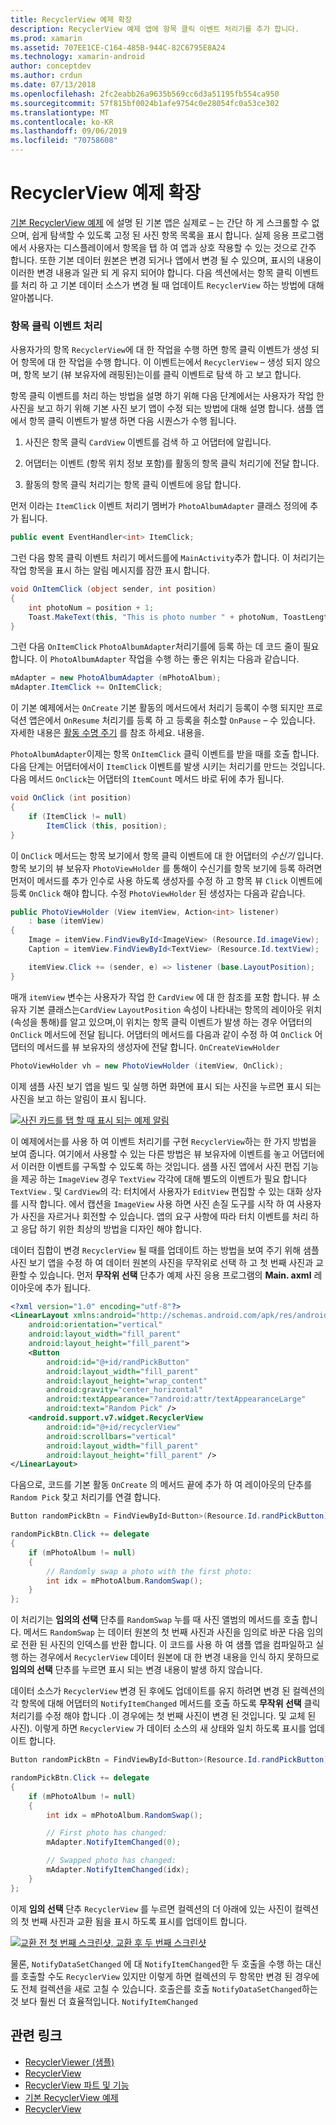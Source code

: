 ```yaml
---
title: RecyclerView 예제 확장
description: RecyclerView 예제 앱에 항목 클릭 이벤트 처리기를 추가 합니다.
ms.prod: xamarin
ms.assetid: 707EE1CE-C164-485B-944C-82C6795E8A24
ms.technology: xamarin-android
author: conceptdev
ms.author: crdun
ms.date: 07/13/2018
ms.openlocfilehash: 2fc2eabb26a9635b569cc6d3a51195fb554ca950
ms.sourcegitcommit: 57f815bf0024b1afe9754c0e28054fc0a53ce302
ms.translationtype: MT
ms.contentlocale: ko-KR
ms.lasthandoff: 09/06/2019
ms.locfileid: "70758608"
---
```

# <a name="extending-the-recyclerview-example"></a>RecyclerView 예제 확장

[기본 RecyclerView 예제](~/android/user-interface/layouts/recycler-view/recyclerview-example.md) 에 설명 된 기본 앱은 실제로 &ndash; 는 간단 하 게 스크롤할 수 없으며, 쉽게 탐색할 수 있도록 고정 된 사진 항목 목록을 표시 합니다. 실제 응용 프로그램에서 사용자는 디스플레이에서 항목을 탭 하 여 앱과 상호 작용할 수 있는 것으로 간주 합니다. 또한 기본 데이터 원본은 변경 되거나 앱에서 변경 될 수 있으며, 표시의 내용이 이러한 변경 내용과 일관 되 게 유지 되어야 합니다. 다음 섹션에서는 항목 클릭 이벤트를 처리 하 고 기본 데이터 소스가 변경 될 때 업데이트 `RecyclerView` 하는 방법에 대해 알아봅니다.

### <a name="handling-item-click-events"></a>항목 클릭 이벤트 처리

사용자가의 항목 `RecyclerView`에 대 한 작업을 수행 하면 항목 클릭 이벤트가 생성 되어 항목에 대 한 작업을 수행 합니다. 이 이벤트는에서 `RecyclerView` &ndash; 생성 되지 않으며, 항목 보기 (뷰 보유자에 래핑된)는이를 클릭 이벤트로 탐색 하 고 보고 합니다.

항목 클릭 이벤트를 처리 하는 방법을 설명 하기 위해 다음 단계에서는 사용자가 작업 한 사진을 보고 하기 위해 기본 사진 보기 앱이 수정 되는 방법에 대해 설명 합니다. 샘플 앱에서 항목 클릭 이벤트가 발생 하면 다음 시퀀스가 수행 됩니다.

1. 사진은 항목 클릭 `CardView` 이벤트를 검색 하 고 어댑터에 알립니다.

2. 어댑터는 이벤트 (항목 위치 정보 포함)를 활동의 항목 클릭 처리기에 전달 합니다.

3. 활동의 항목 클릭 처리기는 항목 클릭 이벤트에 응답 합니다.

먼저 이라는 `ItemClick` 이벤트 처리기 멤버가 `PhotoAlbumAdapter` 클래스 정의에 추가 됩니다.

```csharp
public event EventHandler<int> ItemClick;
```

그런 다음 항목 클릭 이벤트 처리기 메서드를에 `MainActivity`추가 합니다.
이 처리기는 작업 항목을 표시 하는 알림 메시지를 잠깐 표시 합니다.

```csharp
void OnItemClick (object sender, int position)
{
    int photoNum = position + 1;
    Toast.MakeText(this, "This is photo number " + photoNum, ToastLength.Short).Show();
}

```

그런 다음 `OnItemClick` `PhotoAlbumAdapter`처리기를에 등록 하는 데 코드 줄이 필요 합니다. 이 `PhotoAlbumAdapter` 작업을 수행 하는 좋은 위치는 다음과 같습니다. 

```csharp
mAdapter = new PhotoAlbumAdapter (mPhotoAlbum);
mAdapter.ItemClick += OnItemClick;

```

이 기본 예제에서는 `OnCreate` 기본 활동의 메서드에서 처리기 등록이 수행 되지만 프로덕션 앱은에서 `OnResume` 처리기를 등록 하 고 등록을 취소할 `OnPause` &ndash; 수 있습니다. 자세한 내용은 [활동 수명 주기](~/android/app-fundamentals/activity-lifecycle/index.md) 를 참조 하세요. 내용을.

`PhotoAlbumAdapter`이제는 항목 `OnItemClick` 클릭 이벤트를 받을 때를 호출 합니다. 다음 단계는 어댑터에서이 `ItemClick` 이벤트를 발생 시키는 처리기를 만드는 것입니다. 다음 메서드 `OnClick`는 어댑터의 `ItemCount` 메서드 바로 뒤에 추가 됩니다.

```csharp
void OnClick (int position)
{
    if (ItemClick != null)
        ItemClick (this, position);
}
```

이 `OnClick` 메서드는 항목 보기에서 항목 클릭 이벤트에 대 한 어댑터의 *수신기* 입니다. 항목 보기의 뷰 보유자 `PhotoViewHolder` 를 통해이 수신기를 항목 보기에 등록 하려면 먼저이 메서드를 추가 인수로 사용 하도록 생성자를 수정 하 고 항목 뷰 `Click` 이벤트에 등록 `OnClick` 해야 합니다.
수정 `PhotoViewHolder` 된 생성자는 다음과 같습니다.

```csharp
public PhotoViewHolder (View itemView, Action<int> listener)
    : base (itemView)
{
    Image = itemView.FindViewById<ImageView> (Resource.Id.imageView);
    Caption = itemView.FindViewById<TextView> (Resource.Id.textView);

    itemView.Click += (sender, e) => listener (base.LayoutPosition);
}

```

매개 `itemView` 변수는 사용자가 작업 한 `CardView` 에 대 한 참조를 포함 합니다. 뷰 소유자 기본 클래스는`CardView` `LayoutPosition` 속성이 나타내는 항목의 레이아웃 위치 (속성을 통해)를 알고 있으며,이 위치는 항목 클릭 이벤트가 발생 하는 경우 어댑터의 `OnClick` 메서드에 전달 됩니다. 어댑터의 메서드를 다음과 같이 수정 하 여 `OnClick` 어댑터의 메서드를 뷰 보유자의 생성자에 전달 합니다. `OnCreateViewHolder`

```csharp
PhotoViewHolder vh = new PhotoViewHolder (itemView, OnClick);
```

이제 샘플 사진 보기 앱을 빌드 및 실행 하면 화면에 표시 되는 사진을 누르면 표시 되는 사진을 보고 하는 알림이 표시 됩니다.

[![사진 카드를 탭 할 때 표시 되는 예제 알림](extending-the-example-images/01-photo-selected-sml.png)](extending-the-example-images/01-photo-selected.png#lightbox)

이 예제에서는를 사용 하 여 이벤트 처리기를 구현 `RecyclerView`하는 한 가지 방법을 보여 줍니다. 여기에서 사용할 수 있는 다른 방법은 뷰 보유자에 이벤트를 놓고 어댑터에서 이러한 이벤트를 구독할 수 있도록 하는 것입니다. 샘플 사진 앱에서 사진 편집 기능을 제공 하는 `ImageView` 경우 `TextView` 각각에 대해 별도의 이벤트가 필요 합니다 `TextView` . 및 `CardView`의 각: 터치에서 사용자가 `EditView` 편집할 수 있는 대화 상자를 시작 합니다. 에서 캡션을 `ImageView` 사용 하면 사진 손질 도구를 시작 하 여 사용자가 사진을 자르거나 회전할 수 있습니다. 앱의 요구 사항에 따라 터치 이벤트를 처리 하 고 응답 하기 위한 최상의 방법을 디자인 해야 합니다.

데이터 집합이 변경 `RecyclerView` 될 때를 업데이트 하는 방법을 보여 주기 위해 샘플 사진 보기 앱을 수정 하 여 데이터 원본의 사진을 무작위로 선택 하 고 첫 번째 사진과 교환할 수 있습니다. 먼저 **무작위 선택** 단추가 예제 사진 응용 프로그램의 **Main. axml** 레이아웃에 추가 됩니다.

```xml
<?xml version="1.0" encoding="utf-8"?>
<LinearLayout xmlns:android="http://schemas.android.com/apk/res/android"
    android:orientation="vertical"
    android:layout_width="fill_parent"
    android:layout_height="fill_parent">
    <Button
        android:id="@+id/randPickButton"
        android:layout_width="fill_parent"
        android:layout_height="wrap_content"
        android:gravity="center_horizontal"
        android:textAppearance="?android:attr/textAppearanceLarge"
        android:text="Random Pick" />
    <android.support.v7.widget.RecyclerView
        android:id="@+id/recyclerView"
        android:scrollbars="vertical"
        android:layout_width="fill_parent"
        android:layout_height="fill_parent" />
</LinearLayout>
```

다음으로, 코드를 기본 활동 `OnCreate` 의 메서드 끝에 추가 하 여 레이아웃의 단추를 `Random Pick` 찾고 처리기를 연결 합니다.

```csharp
Button randomPickBtn = FindViewById<Button>(Resource.Id.randPickButton);

randomPickBtn.Click += delegate
{
    if (mPhotoAlbum != null)
    {
        // Randomly swap a photo with the first photo:
        int idx = mPhotoAlbum.RandomSwap();
    }
};

```

이 처리기는 **임의의 선택** 단추를 `RandomSwap` 누를 때 사진 앨범의 메서드를 호출 합니다. 메서드 `RandomSwap` 는 데이터 원본의 첫 번째 사진과 사진을 임의로 바꾼 다음 임의로 전환 된 사진의 인덱스를 반환 합니다. 이 코드를 사용 하 여 샘플 앱을 컴파일하고 실행 하는 경우에서 `RecyclerView` 데이터 원본에 대 한 변경 내용을 인식 하지 못하므로 **임의의 선택** 단추를 누르면 표시 되는 변경 내용이 발생 하지 않습니다.

데이터 소스가 `RecyclerView` 변경 된 후에도 업데이트를 유지 하려면 변경 된 컬렉션의 각 항목에 대해 어댑터의 `NotifyItemChanged` 메서드를 호출 하도록 **무작위 선택** 클릭 처리기를 수정 해야 합니다 .이 경우에는 첫 번째 사진이 변경 된 것입니다. 및 교체 된 사진). 이렇게 하면 `RecyclerView` 가 데이터 소스의 새 상태와 일치 하도록 표시를 업데이트 합니다.

```csharp
Button randomPickBtn = FindViewById<Button>(Resource.Id.randPickButton);

randomPickBtn.Click += delegate
{
    if (mPhotoAlbum != null)
    {
        int idx = mPhotoAlbum.RandomSwap();

        // First photo has changed:
        mAdapter.NotifyItemChanged(0);

        // Swapped photo has changed:
        mAdapter.NotifyItemChanged(idx);
    }
};

```

이제 **임의 선택** 단추 `RecyclerView` 를 누르면 컬렉션의 더 아래에 있는 사진이 컬렉션의 첫 번째 사진과 교환 됨을 표시 하도록 표시를 업데이트 합니다.

[![교환 전 첫 번째 스크린샷, 교환 후 두 번째 스크린샷](extending-the-example-images/02-random-pick-sml.png)](extending-the-example-images/02-random-pick.png#lightbox)

물론, `NotifyDataSetChanged` 에 대 `NotifyItemChanged`한 두 호출을 수행 하는 대신를 호출할 수도 `RecyclerView` 있지만 이렇게 하면 컬렉션의 두 항목만 변경 된 경우에도 전체 컬렉션을 새로 고칠 수 있습니다. 호출은를 호출 `NotifyDataSetChanged`하는 것 보다 훨씬 더 효율적입니다. `NotifyItemChanged`

## <a name="related-links"></a>관련 링크

- [RecyclerViewer (샘플)](https://docs.microsoft.com/samples/xamarin/monodroid-samples/android50-recyclerviewer)
- [RecyclerView](~/android/user-interface/layouts/recycler-view/index.md)
- [RecyclerView 파트 및 기능](~/android/user-interface/layouts/recycler-view/parts-and-functionality.md)
- [기본 RecyclerView 예제](~/android/user-interface/layouts/recycler-view/recyclerview-example.md)
- [RecyclerView](https://developer.android.com/reference/android/support/v7/widget/RecyclerView.html)
